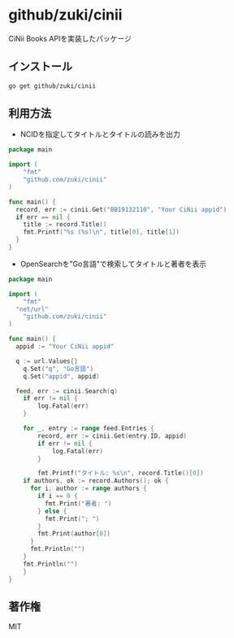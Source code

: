# github/zuki/cinii

CiNii Books APIを実装したパッケージ

## インストール

```sh
go get github/zuki/cinii
```

## 利用方法

- NCIDを指定してタイトルとタイトルの読みを出力

```go
package main

import (
	"fmt"
	"github.com/zuki/cinii"
)

func main() {
  record, err := cinii.Get("BB19132110", "Your CiNii appid")
  if err == nil {
    title := record.Title()
    fmt.Printf("%s (%s)\n", title[0], title[1])
  }
}
```

- OpenSearchを"Go言語"で検索してタイトルと著者を表示

```go
package main

import (
	"fmt"
  "net/url"
	"github.com/zuki/cinii"
)

func main() {
  appid := "Your CiNii appid"

  q := url.Values{}
	q.Set("q", "Go言語")
	q.Set("appid", appid)

  feed, err := cinii.Search(q)
	if err != nil {
		log.Fatal(err)
	}

	for _, entry := range feed.Entries {
		record, err := cinii.Get(entry.ID, appid)
		if err != nil {
			log.Fatal(err)
		}

		fmt.Printf("タイトル: %s\n", record.Title()[0])
    if authors, ok := record.Authors(); ok {
      for i, author := range authors {
        if i == 0 {
          fmt.Print("著者: ")
        } else {
          fmt.Print("; ")
        }
        fmt.Print(author[0])
      }
      fmt.Println("")
    }
    fmt.Println("")
	}
}
```

## 著作権

MIT
